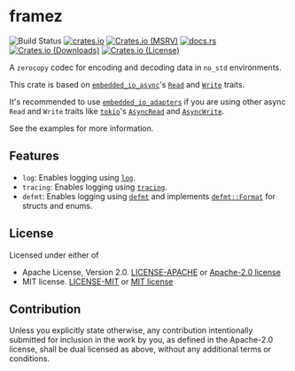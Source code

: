 # framez

![Build Status](https://github.com/JadKHaddad/framez/actions/workflows/build-and-test.yml/badge.svg)
[![crates.io](https://img.shields.io/crates/v/framez.svg)](https://crates.io/crates/framez)
[![Crates.io (MSRV)](https://img.shields.io/crates/msrv/framez)](https://crates.io/crates/framez)
[![docs.rs](https://docs.rs/framez/badge.svg)](https://docs.rs/framez)
[![Crates.io (Downloads)](https://img.shields.io/crates/d/framez)](https://crates.io/crates/framez)
[![Crates.io (License)](https://img.shields.io/crates/l/framez)](https://crates.io/crates/framez)

A `zerocopy` codec for encoding and decoding data in `no_std` environments.

This crate is based on [`embedded_io_async`](https://docs.rs/embedded-io-async/latest/embedded_io_async/)'s
[`Read`](https://docs.rs/embedded-io-async/latest/embedded_io_async/trait.Read.html) and [`Write`](https://docs.rs/embedded-io-async/latest/embedded_io_async/trait.Write.html) traits.

It's recommended to use [`embedded_io_adapters`](https://docs.rs/embedded-io-adapters/0.6.1/embedded_io_adapters/) if you are using other async `Read` and `Write` traits like [`tokio`](https://docs.rs/tokio/latest/tokio/index.html)'s [`AsyncRead`](https://docs.rs/tokio/latest/tokio/io/trait.AsyncRead.html) and [`AsyncWrite`](https://docs.rs/tokio/latest/tokio/io/trait.AsyncWrite.html).

See the examples for more information.

## Features

- `log`: Enables logging using [`log`](https://docs.rs/log/latest/log/).
- `tracing`: Enables logging using [`tracing`](https://docs.rs/tracing/latest/tracing/).
- `defmt`: Enables logging using [`defmt`](https://docs.rs/defmt/latest/defmt/index.html)
and implements [`defmt::Format`](https://docs.rs/defmt/latest/defmt/trait.Format.html) for structs and enums.

## License

Licensed under either of

- Apache License, Version 2.0. [LICENSE-APACHE](LICENSE-APACHE) or [Apache-2.0 license](http://apache.org/licenses/LICENSE-2.0)
- MIT license. [LICENSE-MIT](LICENSE-MIT) or [MIT license](http://opensource.org/licenses/MIT)

## Contribution

Unless you explicitly state otherwise, any contribution intentionally submitted
for inclusion in the work by you, as defined in the Apache-2.0 license, shall
be dual licensed as above, without any additional terms or conditions.
